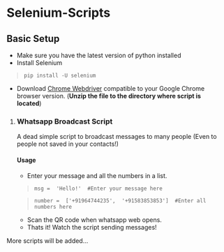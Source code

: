# Selenium-Scripts

## Basic Setup
 * Make sure you have the latest version of python installed
 * Install Selenium
 >`pip install -U selenium`
 * Download [Chrome Webdriver](https://chromedriver.chromium.org/downloads) compatible to your Google Chrome browser version. (**Unzip the file to the directory where script is located**)

 1. ### Whatsapp Broadcast Script
	A dead simple script to broadcast messages to many people (Even to people not saved in your contacts!)
	#### Usage
	* Enter your message and all the numbers in a list.
	> `msg =  'Hello!'  #Enter your message here`
  
	> `number =  ['+91964744235',  '+91583853853']  #Enter all numbers here`
	* Scan the QR code when whatsapp web opens.
	* Thats it! Watch the script sending messages!

More scripts will be added...
